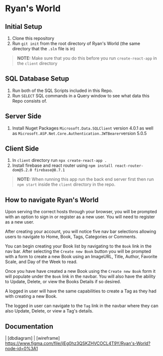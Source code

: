 # Ryan's World 

## Initial Setup 

1. Clone this repository 
1. Run `git init` from the root directory of Ryan's World (the same directory that the `.sln` file is in) 

> **NOTE:** Make sure that you do this before you run `create-react-app` in the `client` directory

## SQL Database Setup

1. Run both of the SQL Scripts included in this Repo.
1. Run `SELECT` SQL commands in a Query window to see what data this Repo consists of.

## Server Side

1. Install Nuget Packages `Microsoft.Data.SQLClient` version 4.0.1 as well as `Microsoft.ASP.Net.Core.Authentication.JWTBearer`version 5.0.5

## Client Side

1. In `client` directory run `npx create-react-app .`
1. Install firebase and react router using `npm install react-router-dom@5.2.0 firebase@8.7.1`

> **NOTE:** When running this app run the back end server first then run `npm start` inside the `client` directory in the repo.

## How to navigate Ryan's World

Upon serving the correct hosts through your browser, you will be prompted with an option to sign in or register as a new user. You will need to register as a new user.

After creating your account, you will notice five nav bar selections allowing users to navigate to Home, Book, Tags, Categories or Comments.

You can begin creating your Book list by navigating to the `Book` link in the nav bar. After selecting the `Create new Book` button you will be prompted with a form to create a new Book using an ImageURL, Title, Author, Favorite Scale, and Day of the Week to read.

Once you have have created a new Book using the `Create new Book` form it will populate under the `Book` link in the navbar. You will also have the ability to Update, Delete, or view the Books Details if so desired.

A logged in user will have the same capabilities to create a Tag as they had with creating a new Book.

The logged in user can navigate to the `Tag` link in the navbar where they can also Update, Delete, or view a Tag's details.

## Documentation

| [dbdiagram] <a href=https://dbdiagram.io/d/61eadec57cf3fc0e7c524a78></a>| [wireframe] https://www.figma.com/file/jlEg0hz3QSKZHVCOCL4T9Y/Ryan's-World?node-id=0%3A1

